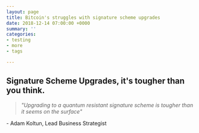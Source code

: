 ```yaml
---
layout: page
title: Bitcoin's struggles with signature scheme upgrades
date: 2018-12-14 07:00:00 +0000
summary: ''
categories:
- testing
- more
- tags

---
```

## Signature Scheme Upgrades, it's tougher than you think.

> _"Upgrading to a quantum resistant signature scheme is tougher than it seems on the surface"_ 

\- Adam Koltun, Lead Business Strategist